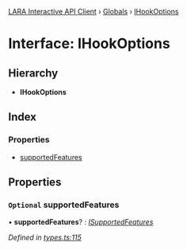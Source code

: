 [LARA Interactive API Client](../README.md) › [Globals](../globals.md) › [IHookOptions](ihookoptions.md)

# Interface: IHookOptions

## Hierarchy

* **IHookOptions**

## Index

### Properties

* [supportedFeatures](ihookoptions.md#optional-supportedfeatures)

## Properties

### `Optional` supportedFeatures

• **supportedFeatures**? : *[ISupportedFeatures](isupportedfeatures.md)*

*Defined in [types.ts:115](../../../lara-typescript/src/interactive-api-client/types.ts#L115)*
